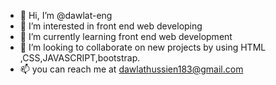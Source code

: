 - 👋 Hi, I’m @dawlat-eng
- 👀 I’m interested in front end web developing
- 🌱 I’m currently learning front end web development
- 💞️ I’m looking to collaborate on new projects by using HTML ,CSS,JAVASCRIPT,bootstrap.
- 📫 you can reach me at dawlathussien183@gmail.com
